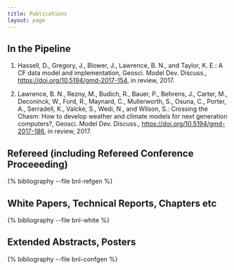 ```yaml
---
title: Publications
layout: page
---
```




<div class="papers" markdown="1">

In the Pipeline
---------------

1. Hassell, D., Gregory, J., Blower, J., Lawrence, B. N., and Taylor, K. E.: A CF data model and implementation, Geosci. Model Dev. Discuss., https://doi.org/10.5194/gmd-2017-154, in review, 2017.

1. Lawrence, B. N., Rezny, M., Budich, R., Bauer, P., Behrens, J., Carter, M., Deconinck, W., Ford, R., Maynard, C., Mullerworth, S., Osuna, C., Porter, A., Serradell, K., Valcke, S., Wedi, N., and Wilson, S.: Crossing the Chasm: How to develop weather and climate models for next generation computers?, Geosci. Model Dev. Discuss., https://doi.org/10.5194/gmd-2017-186, in review, 2017.

</div>

<div class="papers" markdown="1">

Refereed (including Refereed Conference Proceeeding)
----------------------------------------------------

{% bibliography --file bnl-refgen %}
</div>

<div class="papers" markdown="1">

White Papers, Technical Reports, Chapters etc
---------------------------------------------

{% bibliography --file bnl-white %}
</div>

<div class="papers" markdown="1">

Extended Abstracts, Posters
---------------------------

{% bibliography --file bnl-confgen %}
</div>
